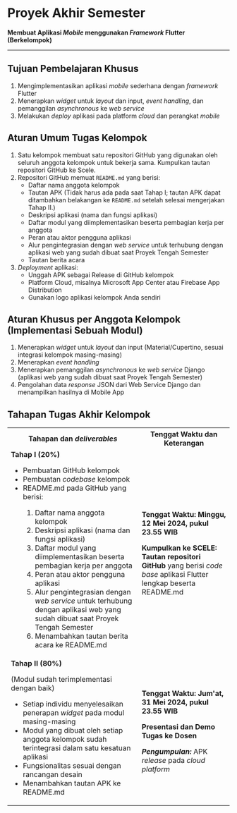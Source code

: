 # Proyek Akhir Semester

**Membuat Aplikasi _Mobile_ menggunakan _Framework_ Flutter (Berkelompok)**

---

## Tujuan Pembelajaran Khusus

1. Mengimplementasikan aplikasi _mobile_ sederhana dengan _framework_ Flutter
2. Menerapkan _widget_ untuk _layout_ dan input, _event handling_, dan pemanggilan _asynchronous_ ke _web service_
3. Melakukan _deploy_ aplikasi pada platform _cloud_ dan perangkat _mobile_

## Aturan Umum Tugas Kelompok

1. Satu kelompok membuat satu repositori GitHub yang digunakan oleh seluruh anggota kelompok untuk bekerja sama. Kumpulkan tautan repositori GitHub ke Scele.
2. Repositori GitHub memuat `README.md` yang berisi:
    - Daftar nama anggota kelompok
    - Tautan APK (Tidak harus ada pada saat Tahap I; tautan APK dapat ditambahkan belakangan ke `README.md` setelah selesai mengerjakan Tahap II.)
    - Deskripsi aplikasi (nama dan fungsi aplikasi)
    - Daftar modul yang diimplementasikan beserta pembagian kerja per anggota
    - Peran atau aktor pengguna aplikasi
    - Alur pengintegrasian dengan _web service_ untuk terhubung dengan aplikasi web yang sudah dibuat saat Proyek Tengah Semester
    - Tautan berita acara
3. _Deployment_ aplikasi:
    - Unggah APK sebagai Release di GitHub kelompok
    - Platform Cloud, misalnya Microsoft App Center atau Firebase App Distribution
    - Gunakan logo aplikasi kelompok Anda sendiri

## Aturan Khusus per Anggota Kelompok (Implementasi Sebuah Modul)

1. Menerapkan _widget_ untuk _layout_ dan input (Material/Cupertino, sesuai integrasi kelompok masing-masing)
2. Menerapkan _event handling_
3. Menerapkan pemanggilan _asynchronous_ ke _web service_ Django (aplikasi web yang sudah dibuat saat Proyek Tengah Semester)
4. Pengolahan data _response_ JSON dari Web Service Django dan menampilkan hasilnya di Mobile App

## Tahapan Tugas Akhir Kelompok

<table>
    <tr>
        <th>Tahapan dan <em>deliverables</em></th>
        <th>Tenggat Waktu dan Keterangan</th>
    </tr>
    <tr>
        <td>
            <b>Tahap I (20%)</b>
            <ul>
                <li>Pembuatan GitHub kelompok</li>
                <li>Pembuatan <em>codebase</em> kelompok</li>
                <li>README.md pada GitHub yang berisi:</li>
                <ol>
                    <li>Daftar nama anggota kelompok</li>
                    <li>Deskripsi aplikasi (nama dan fungsi aplikasi)</li>
                    <li>Daftar modul yang diimplementasikan beserta pembagian kerja per anggota</li>
                    <li>Peran atau aktor pengguna aplikasi</li>
                    <li>Alur pengintegrasian dengan <em>web service</em> untuk terhubung dengan aplikasi web yang sudah dibuat saat Proyek Tengah Semester</li>
                    <li>Menambahkan tautan berita acara ke README.md</li>
                </ol>
            </ul>
        </td>
        <td>
            <p><b>Tenggat Waktu: Minggu, 12 Mei 2024, pukul 23.55 WIB</b></p>
            <p><b>Kumpulkan ke SCELE: Tautan repositori GitHub</b> yang berisi <em>code base</em> aplikasi Flutter lengkap beserta README.md</p>
        </td>
    </tr>
    <tr>
        <td>
            <b>Tahap II (80%)</b>
            <p>(Modul sudah terimplementasi dengan baik)</p>
            <ul>
                <li>Setiap individu menyelesaikan penerapan <em>widget</em> pada modul masing-masing</li>
                <li>Modul yang dibuat oleh setiap anggota kelompok sudah terintegrasi dalam satu kesatuan aplikasi</li>
                <li>Fungsionalitas sesuai dengan rancangan desain</li>
                <li>Menambahkan tautan APK ke README.md</li>
            </ul>
        </td>
        <td>
            <p><b>Tenggat Waktu: Jum'at, 31 Mei 2024, pukul 23.55 WIB</b></p>
            <p><b>Presentasi dan Demo Tugas ke Dosen</b></p>
            <p><b><em>Pengumpulan:</em></b> APK <em>release</em> pada <em>cloud platform</em></p>
        </td>
    </tr>
</table>
